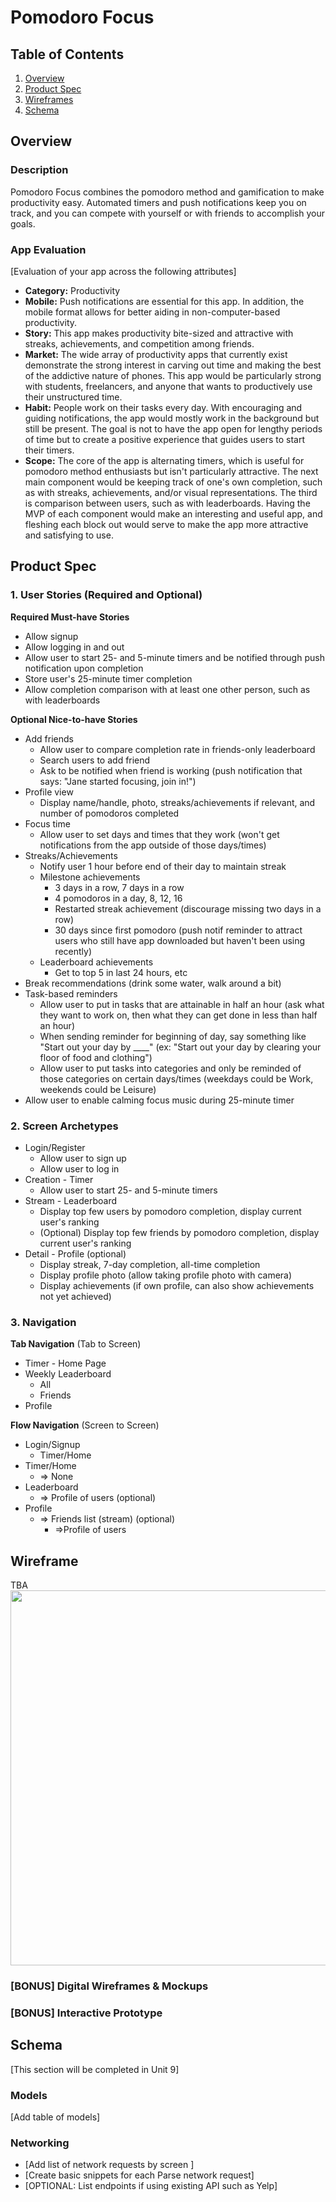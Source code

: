 # Pomodoro Focus

## Table of Contents
1. [Overview](#Overview)
1. [Product Spec](#Product-Spec)
1. [Wireframes](#Wireframes)
2. [Schema](#Schema)

## Overview
### Description
Pomodoro Focus combines the pomodoro method and gamification to make productivity easy. Automated timers and push notifications keep you on track, and you can compete with yourself or with friends to accomplish your goals.

### App Evaluation
[Evaluation of your app across the following attributes]
- **Category:** Productivity
- **Mobile:** Push notifications are essential for this app. In addition, the mobile format allows for better aiding in non-computer-based productivity.
- **Story:** This app makes productivity bite-sized and attractive with streaks, achievements, and competition among friends.
- **Market:** The wide array of productivity apps that currently exist demonstrate the strong interest in carving out time and making the best of the addictive nature of phones. This app would be particularly strong with students, freelancers, and anyone that wants to productively use their unstructured time.
- **Habit:** People work on their tasks every day. With encouraging and guiding notifications, the app would mostly work in the background but still be present. The goal is not to have the app open for lengthy periods of time but to create a positive experience that guides users to start their timers.
- **Scope:** The core of the app is alternating timers, which is useful for pomodoro method enthusiasts but isn't particularly attractive. The next main component would be keeping track of one's own completion, such as with streaks, achievements, and/or visual representations. The third is comparison between users, such as with leaderboards. Having the MVP of each component would make an interesting and useful app, and fleshing each block out would serve to make the app more attractive and satisfying to use.

## Product Spec

### 1. User Stories (Required and Optional)

**Required Must-have Stories**

* Allow signup
* Allow logging in and out
* Allow user to start 25- and 5-minute timers and be notified through push notification upon completion
* Store user's 25-minute timer completion
* Allow completion comparison with at least one other person, such as with leaderboards

**Optional Nice-to-have Stories**

* Add friends
    * Allow user to compare completion rate in friends-only leaderboard
    * Search users to add friend
    * Ask to be notified when friend is working (push notification that says: "Jane started focusing, join in!")
* Profile view
    * Display name/handle, photo, streaks/achievements if relevant, and number of pomodoros completed
* Focus time
    * Allow user to set days and times that they work (won't get notifications from the app outside of those days/times)
* Streaks/Achievements
    * Notify user 1 hour before end of their day to maintain streak
    * Milestone achievements
        * 3 days in a row, 7 days in a row
        * 4 pomodoros in a day, 8, 12, 16
        * Restarted streak achievement (discourage missing two days in a row)
        * 30 days since first pomodoro (push notif reminder to attract users who still have app downloaded but haven't been using recently)
    * Leaderboard achievements
        * Get to top 5 in last 24 hours, etc
* Break recommendations (drink some water, walk around a bit)
* Task-based reminders
    * Allow user to put in tasks that are attainable in half an hour (ask what they want to work on, then what they can get done in less than half an hour)
    * When sending reminder for beginning of day, say something like "Start out your day by ____" (ex: "Start out your day by clearing your floor of food and clothing")
    * Allow user to put tasks into categories and only be reminded of those categories on certain days/times (weekdays could be Work, weekends could be Leisure)
* Allow user to enable calming focus music during 25-minute timer


### 2. Screen Archetypes

* Login/Register
    * Allow user to sign up
    * Allow user to log in
* Creation - Timer
    * Allow user to start 25- and 5-minute timers
* Stream - Leaderboard
    * Display top few users by pomodoro completion, display current user's ranking
    * (Optional) Display top few friends by pomodoro completion, display current user's ranking
* Detail - Profile (optional)
    * Display streak, 7-day completion, all-time completion
    * Display profile photo (allow taking profile photo with camera)
    * Display achievements (if own profile, can also show achievements not yet achieved)

### 3. Navigation

**Tab Navigation** (Tab to Screen)

* Timer - Home Page
* Weekly Leaderboard
    * All
    * Friends
* Profile

**Flow Navigation** (Screen to Screen)

* Login/Signup
    * Timer/Home
* Timer/Home
    * => None
* Leaderboard
    * => Profile of users (optional)
* Profile
    * => Friends list (stream) (optional)
        * =>Profile of users

## Wireframe
TBA
<img src="YOUR_WIREFRAME_IMAGE_URL" width=600>

### [BONUS] Digital Wireframes & Mockups

### [BONUS] Interactive Prototype

## Schema 
[This section will be completed in Unit 9]
### Models
[Add table of models]
### Networking
- [Add list of network requests by screen ]
- [Create basic snippets for each Parse network request]
- [OPTIONAL: List endpoints if using existing API such as Yelp]
